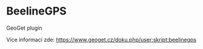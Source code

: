 # BeelineGPS
GeoGet plugin

Více informací zde: https://www.geoget.cz/doku.php/user:skript:beelinegps
